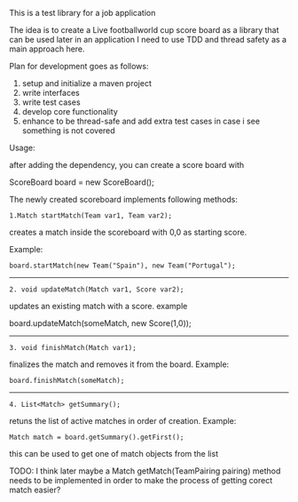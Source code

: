 This is a test library for a job application

The idea is to create a Live footballworld cup score board as a library that can be used later in an application
I need to use TDD and thread safety as a main approach here. 

Plan for development goes as follows: 

1. setup and initialize a maven project
2. write interfaces
3. write test cases 
4. develop core functionality
5. enhance to be thread-safe and add extra test cases in case i see something is not covered

Usage: 

after adding the dependency, you can create a score board with

ScoreBoard board = new ScoreBoard();

The newly created scoreboard implements following methods:

    1.Match startMatch(Team var1, Team var2);

creates a match inside the scoreboard with 0,0 as starting score. 

Example: 

    board.startMatch(new Team("Spain"), new Team("Portugal");

 *** 

    2. void updateMatch(Match var1, Score var2);

updates an existing match with a score. example

board.updateMatch(someMatch, new Score(1,0));

***

    3. void finishMatch(Match var1);

finalizes the match and removes it from the board. Example: 

    board.finishMatch(someMatch);

***

    4. List<Match> getSummary();
    
retuns the list of active matches in order of creation. Example:

    Match match = board.getSummary().getFirst();

 this can be used to get one of match objects from the list

TODO: I think later maybe a 
Match getMatch(TeamPairing pairing) 
method needs to be implemented in order to make the process of getting corect match easier?


